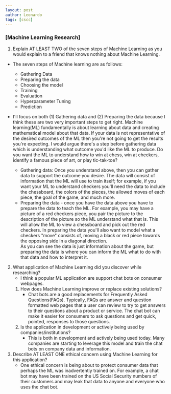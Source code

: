 ```yaml
---
layout: post
author: Leonardo
tags: [cscc]
---
```


### [Machine Learning Research]

1. Explain AT LEAST TWO of the seven steps of Machine Learning as you would explain to a friend that knows nothing about Machine Learning.

- The seven steps of Machine learning are as follows:
    - Gathering Data 
    - Preparing the data
    - Choosing the model
    - Training
    - Evaluation
    - Hyperparameter Tuning
    - Prediction
    
- I'll focus on both (1) Gathering data and (2) Preparing the data because I think these are two very important steps to get right.  Machine learning(ML) fundamentally is about learning about data and creating mathematical model about that data.  If your data is not representative of the desired outcomes of the ML then you're not going to get the results you're expecting.  I would argue there's a step before gathering data which is understanding what outcome you'd like the ML to produce.  Do you want the ML to understand how to win at chess, win at checkers, identify a famous piece of art, or play tic-tak-toe?  
    - Gathering data: Once you understand above, then you can gather data to support the outcome you desire. The data will consist of information that the ML will use to train itself; for example, if you want your ML to understand checkers you'll need the data to include the chessboard, the colors of the pieces, the allowed moves of each piece, the goal of the game, and much more.  
    - Preparing the data - once you have the data above you have to prepare the data to teach the ML.  For example, you may have a picture of a red checkers piece, you pair the picture to the description of the picture so the ML understand what that is. This will allow the ML to view a chessboard and pick out the red checkers. In preparing the data you'll also want to model what a checkers "move" consists of, moving a black or red piece towards the opposing side in a diagonal direction.  
    As you can see the data is just information about the game, but preparing the data is where you can inform the ML what to do with that data and how to interpret it. 

2. What application of Machine Learning did you discover while researching?
    - I think a popular ML application are support chat bots on consumer webpages. 
    1. How does Machine Learning improve or replace existing solutions?
        - Chat bots are a good replacements for Frequently Asked Questions(FAQs).  Typically, FAQs are answer and question formatted web pages that a user can review to try to get answers to their questions about a product or service.  The chat bot can make it easier for consumers to ask questions and get quick, pointed, responses to those questions. 
    2. Is the application in development or actively being used by companies/institutions?
        - This is both in development and actively being used today.  Many companies are starting to leverage this model and train the chat bots on company data and information.
3. Describe AT LEAST ONE ethical concern using Machine Learning for this application?
    - One ethical concern is being about to protect consumer data that perhaps the ML was inadvertently trained on. For example, a chat bot may have been trained on the US Social Security numbers of their customers and may leak that data to anyone and everyone who uses the chat bot. 
